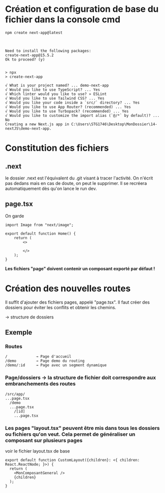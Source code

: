 # Création et configuration de base du fichier dans la console cmd

```
npm create next-app@latest
```

<br>

```
Need to install the following packages:
create-next-app@15.5.2
Ok to proceed? (y)


> npx
> create-next-app

√ What is your project named? ... demo-next-app
√ Would you like to use TypeScript? ... Yes
√ Which linter would you like to use? » ESLint
√ Would you like to use Tailwind CSS? ... Yes
√ Would you like your code inside a `src/` directory? ... Yes
√ Would you like to use App Router? (recommended) ... Yes
√ Would you like to use Turbopack? (recommended) ... Yes
√ Would you like to customize the import alias (`@/*` by default)? ... No
Creating a new Next.js app in C:\Users\STG1746\Desktop\MonDossier\14-nextJS\demo-next-app.
```

# Constitution des fichiers

## .next
le dossier .next est l'équivalent du .git visant à tracer l'activité. On n'écrit pas dedans mais en cas de doute, on peut le supprimer. Il se recréera automatiquement dès qu'on lance le run dev.

## page.tsx
On garde
```
import Image from "next/image";

export default function Home() {
    return (
        <>
            
        </>
    );
}
```

__Les fichiers "page" doivent contenir un composant exporté par défaut !__

# Création des nouvelles routes
Il suffit d'ajouter des fichiers pages, appelé "page.tsx". Il faut créer des dossiers pour éviter les conflits et obtenir les chemins.

→ structure de dossiers

## Exemple
### Routes
```
/             → Page d'accueil
/demo         → Page demo du routing
/demo/:id     → Page avec un segment dynamique
```
### Page/dossiers → la structure de fichier doit correspondre aux embranchements des routes
```
/src/app/
...page.tsx
  /demo
  ...page.tsx
    /[id]
    ...page.tsx
```

### Les pages "layout.tsx" peuvent être mis dans tous les dossiers ou fichiers qu'on veut. Cela permet de généraliser un composant sur plusieurs pages
voir le fichier layout.tsx de base
```
export default function CustomLayout({children}: <{ children: React.ReactNode; }>) {
  return (
    <MonComposantGeneral />
    {children}
  );
}
```